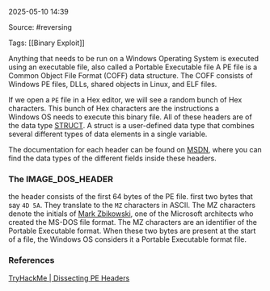 
2025-05-10 14:39

Source: #reversing 

Tags: [[Binary Exploit]]

Anything that needs to be run on a Windows Operating System is executed using an executable file, also called a Portable Executable file
A PE file is a Common Object File Format (COFF) data structure. The COFF consists of Windows PE files, DLLs, shared objects in Linux, and ELF files.

If we open a `PE` file in a Hex editor, we will see a random bunch of Hex characters. This bunch of Hex characters are the instructions a Windows OS needs to execute this binary file.
All of these headers are of the data type [STRUCT](https://docs.microsoft.com/en-us/cpp/cpp/struct-cpp?view=msvc-170). A struct is a user-defined data type that combines several different types of data elements in a single variable.

The documentation for each header can be found on [MSDN](https://docs.microsoft.com/en-us/windows/win32/api/winnt/ns-winnt-image_nt_headers32), where you can find the data types of the different fields inside these headers.
### The IMAGE_DOS_HEADER

the header consists of the first 64 bytes of the PE file. 
first two bytes that say `4D 5A`. They translate to the `MZ` characters in ASCII. 
The MZ characters denote the initials of [Mark Zbikowski](https://en.wikipedia.org/wiki/Mark_Zbikowski), one of the Microsoft architects who created the MS-DOS file format. The MZ characters are an identifier of the Portable Executable format. When these two bytes are present at the start of a file, the Windows OS considers it a Portable Executable format file.

### References
[TryHackMe | Dissecting PE Headers](https://tryhackme.com/room/dissectingpeheaders)